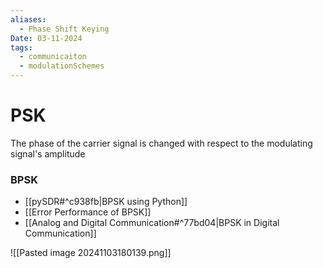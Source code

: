```yaml
---
aliases:
  - Phase Shift Keying
Date: 03-11-2024
tags:
  - communicaiton
  - modulationSchemes
---
```

# PSK
The phase of the carrier signal is changed with respect to the modulating signal's amplitude

### BPSK 
- [[pySDR#^c938fb|BPSK using Python]]
- [[Error Performance of BPSK]]
- [[Analog and Digital Communication#^77bd04|BPSK in Digital Communication]]

![[Pasted image 20241103180139.png]]
